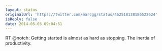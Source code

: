 ```yaml
---
layout: status
originalUrl: 'https://twitter.com/marcgg/status/462518138186522624'
isReply: false
date: 2014-05-03 09:04:51
---
```


RT @notch: Getting started is almost as hard as stopping. The inertia of productivity.
